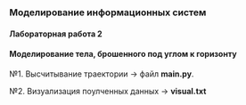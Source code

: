 ### Моделирование информационных систем
#### Лабораторная работа 2
#### Моделирование тела, брошенного под углом к горизонту

№1. Высчитывание траектории -> файл **main.py**.

№2. Визуализация поулченных данных -> **visual.txt**
